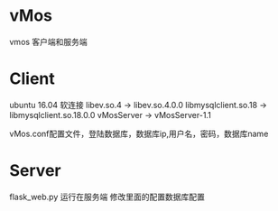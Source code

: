 # vMos
vmos  客户端和服务端

# Client
ubuntu 16.04
软连接
libev.so.4 -> libev.so.4.0.0
libmysqlclient.so.18 -> libmysqlclient.so.18.0.0
vMosServer -> vMosServer-1.1

vMos.conf配置文件，登陆数据库，数据库ip,用户名，密码，数据库name

# Server
flask_web.py 运行在服务端
修改里面的配置数据库配置
